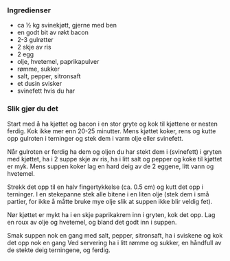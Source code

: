 
### Ingredienser
- ca ½ kg svinekjøtt, gjerne med ben
- en godt bit av røkt bacon
- 2-3 gulrøtter
- 2 skje av ris
- 2 egg
- olje, hvetemel, paprikapulver
- rømme, sukker
- salt, pepper, sitronsaft
- et dusin svisker
- svinefett hvis du har

### Slik gjør du det
Start med å ha kjøttet og bacon i en stor gryte og kok til kjøttene er nesten ferdig. Kok ikke mer enn 20-25 minutter. Mens kjøttet koker, rens og kutte opp gulroten i terninger og stek dem i varm olje eller svinefett.

 Når gulroten er ferdig ha dem og oljen du har stekt dem i (svinefett) i gryten med kjøttet, ha i 2 suppe skje av ris, ha i litt salt og pepper og koke til kjøttet er myk. Mens suppen koker lag en hard deig av de 2 eggene, litt vann og hvetemel.

 Strekk det opp til en halv fingertykkelse (ca. 0.5 cm) og kutt det opp i terninger. I en stekepanne stek alle bitene i en liten olje (stek dem i små partier, for ikke å måtte bruke mye olje slik at suppen ikke blir veldig fet).

 Nør kjøttet er mykt ha i en skje paprikakrem inn i gryten, kok det opp. Lag en roux av olje og hvetemel, og bland det godt inn i suppen.

 Smak suppen nok en gang med salt, pepper, sitronsaft, ha i sviskene og kok det opp nok en gang Ved servering ha i litt rømme og sukker, en håndfull av de stekte deig terningene, og ferdig. 